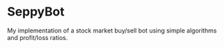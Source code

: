 # SeppyBot
My implementation of a stock market buy/sell bot using simple algorithms and profit/loss ratios.
